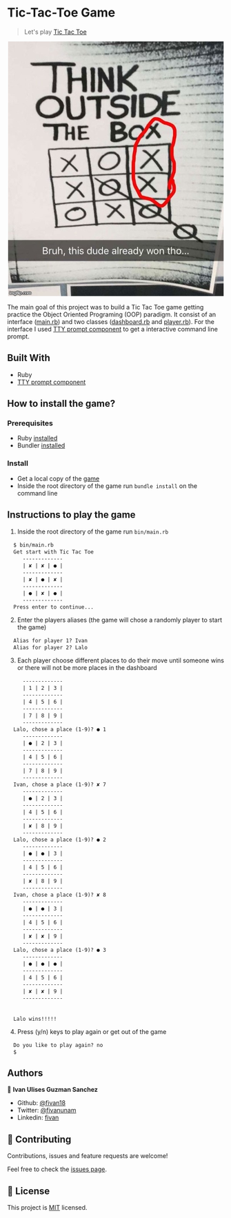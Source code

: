 # Tic-Tac-Toe Game

> Let's play [Tic Tac Toe](https://www.wikihow.com/Play-Tic-Tac-Toe)

<p align="center">
    <img src="screenshots/meme-tic-tac-toe.jpg">
</p>

The main goal of this project was to build a Tic Tac Toe game getting practice the Object Oriented 
Programing (OOP) paradigm. It consist of an interface ([main.rb](bin/main.rb)) and two classes ([dashboard.rb](lib/dashboard.rb) and [player.rb](lib/player.rb)). For the interface I used [TTY prompt component](https://github.com/piotrmurach/tty-prompt#31-symbols) to get a interactive command line prompt.

## Built With

- Ruby
- [TTY prompt component](https://github.com/piotrmurach/tty-prompt)

## How to install the game?

### Prerequisites
- Ruby [installed](https://www.ruby-lang.org/en/downloads/)
- Bundler [installed](https://bundler.io/)

### Install
- Get a local copy of the [game](https://github.com/fivan18/tic-tac-toe)
- Inside the root directory of the game run `bundle install` on the command line

## Instructions to play the game
1. Inside the root directory of the game run `bin/main.rb`
  ```
    $ bin/main.rb 
    Get start with Tic Tac Toe
       -------------
       | ✘ | ✘ | ● |
       -------------
       | ✘ | ● | ✘ |
       -------------
       | ● | ✘ | ● |
       -------------
    Press enter to continue... 
  ```
2. Enter the players aliases (the game will chose a randomly player to start the game)
  ```
    Alias for player 1? Ivan
    Alias for player 2? Lalo 
  ```
3. Each player choose different places to do their move until someone wins or there will not be more places in the dashboard
  ```
       -------------
       | 1 | 2 | 3 |
       -------------
       | 4 | 5 | 6 |
       -------------
       | 7 | 8 | 9 |
       -------------
    Lalo, chose a place (1-9)? ● 1
       -------------
       | ● | 2 | 3 |
       -------------
       | 4 | 5 | 6 |
       -------------
       | 7 | 8 | 9 |
       -------------
    Ivan, chose a place (1-9)? ✘ 7
       -------------
       | ● | 2 | 3 |
       -------------
       | 4 | 5 | 6 |
       -------------
       | ✘ | 8 | 9 |
       -------------
    Lalo, chose a place (1-9)? ● 2
       -------------
       | ● | ● | 3 |
       -------------
       | 4 | 5 | 6 |
       -------------
       | ✘ | 8 | 9 |
       -------------
    Ivan, chose a place (1-9)? ✘ 8
       -------------
       | ● | ● | 3 |
       -------------
       | 4 | 5 | 6 |
       -------------
       | ✘ | ✘ | 9 |
       -------------
    Lalo, chose a place (1-9)? ● 3
       -------------
       | ● | ● | ● |
       -------------
       | 4 | 5 | 6 |
       -------------
       | ✘ | ✘ | 9 |
       -------------


    Lalo wins!!!!!
  ```

4. Press (y/n) keys to play again or get out of the game
  ```
    Do you like to play again? no
    $
  ```

## Authors

👤 **Ivan Ulises Guzman Sanchez**

- Github: [@fivan18](https://github.com/fivan18)
- Twitter: [@fivanunam](https://twitter.com/fivanunam)
- Linkedin: [fivan](https://www.linkedin.com/in/fivan)

## 🤝 Contributing

Contributions, issues and feature requests are welcome!

Feel free to check the [issues page](https://github.com/fivan18/tic-tac-toe/issues).

## 📝 License

This project is [MIT](README.md) licensed.

